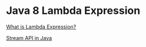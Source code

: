 # Java 8 Lambda Expression

[What is Lambda Expression?](Java%208%20Lambda%20Expression%201f1b46fe170d4214a5b69429fdcdd1dc/What%20is%20Lambda%20Expression%20fcbe430e90324bc090c7f85c24261756.md)

[Stream API in Java](Java%208%20Lambda%20Expression%201f1b46fe170d4214a5b69429fdcdd1dc/Stream%20API%20in%20Java%20fffdb30fc1594e6db0a096f38542f5e3.md)